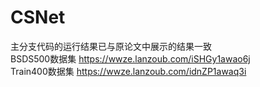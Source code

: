 # CSNet
主分支代码的运行结果已与原论文中展示的结果一致  
BSDS500数据集 https://wwze.lanzoub.com/iSHGy1awao6j  
Train400数据集 https://wwze.lanzoub.com/idnZP1awaq3i  
